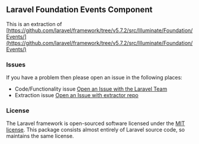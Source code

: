 ## Laravel Foundation Events Component

This is an extraction of [https://github.com/laravel/framework/tree/v5.7.2/src/Illuminate/Foundation/Events/](https://github.com/laravel/framework/tree/v5.7.2/src/Illuminate/Foundation/Events/)


### Issues

If you have a problem then please open an issue in the following places:

* Code/Functionality issue [Open an Issue with the Laravel Team](https://github.com/laravel/framework/issues/new/choose)
* Extraction issue [Open an Issue with extractor repo](https://github.com/laravel-foundation/readme/issues/new)


### License

The Laravel framework is open-sourced software licensed under the [MIT license](http://opensource.org/licenses/MIT). This package consists almost entirely of Laravel source code, so maintains the same license.
